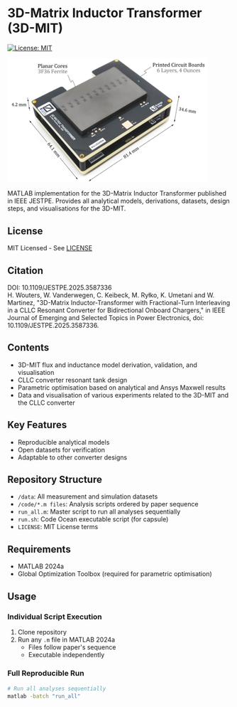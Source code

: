 # 3D-Matrix Inductor Transformer (3D-MIT)
[![License: MIT](https://img.shields.io/badge/License-MIT-yellow.svg)](https://opensource.org/licenses/MIT)

<img src="3DMIT.jpg" alt="3D-MIT" width="450"/>


MATLAB implementation for the 3D-Matrix Inductor Transformer published in IEEE JESTPE. Provides all analytical models, derivations, datasets, design steps, and visualisations for the 3D-MIT.

## License
MIT Licensed - See [LICENSE](LICENSE)

## Citation
DOI: 10.1109/JESTPE.2025.3587336  
H. Wouters, W. Vanderwegen, C. Keibeck, M. Ryłko, K. Umetani and W. Martinez, "3D-Matrix Inductor-Transformer with Fractional-Turn Interleaving in a CLLC Resonant Converter for Bidirectional Onboard Chargers," in IEEE Journal of Emerging and Selected Topics in Power Electronics, doi: 10.1109/JESTPE.2025.3587336.

## Contents
- 3D-MIT flux and inductance model derivation, validation, and visualisation
- CLLC converter resonant tank design
- Parametric optimisation based on analytical and Ansys Maxwell results
- Data and visualisation of various experiments related to the 3D-MIT and the CLLC converter

## Key Features
- Reproducible analytical models
- Open datasets for verification
- Adaptable to other converter designs

## Repository Structure
- `/data`: All measurement and simulation datasets
- `/code/*.m files`: Analysis scripts ordered by paper sequence
- `run_all.m`: Master script to run all analyses sequentially
- `run.sh`: Code Ocean executable script (for capsule)
- `LICENSE`: MIT License terms

## Requirements
- MATLAB 2024a
- Global Optimization Toolbox (required for parametric optimisation)

## Usage

### Individual Script Execution
1. Clone repository
2. Run any `.m` file in MATLAB 2024a
   - Files follow paper's sequence
   - Executable independently

### Full Reproducible Run
```bash
# Run all analyses sequentially
matlab -batch "run_all"
